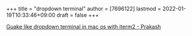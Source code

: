 +++
title = "dropdown terminal"
author = [7696122]
lastmod = 2022-01-19T10:33:46+09:00
draft = false
+++

[Guake like dropdown terminal in mac os with iterm2 - Prakash](https://www.sharmaprakash.com.np/guake-like-dropdown-terminal-in-mac/)
